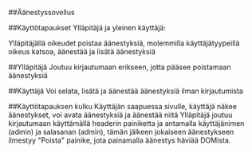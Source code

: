 ##Äänestyssovellus

##Käyttötapaukset
Ylläpitäjä ja yleinen käyttäjä:

Ylläpitäjällä oikeudet poistaa äänestyksiä, molemmilla käyttäjätyypeillä oikeus katsoa, äänestää ja lisätä äänestyksiä

##Ylläpitäjä
Joutuu kirjautumaan erikseen, jotta pääsee poistamaan äänestyksiä

##Käyttäjä
Voi selata, lisätä ja äänestää äänestyksiä ilman kirjautumista

##Käyttötapauksen kulku
Käyttäjän saapuessa sivulle, käyttäjä näkee äänestykset, voi avata äänestyksiä ja äänestää niitä
Ylläpitäjä joutuu kirjautumaan käyttämällä headerin painiketta ja antamalla käyttäjänimen (admin)
ja salasanan (admin), tämän jälkeen jokaiseen äänestykseen ilmestyy "Poista" painike, jota painamalla äänestys häviää DOMista.